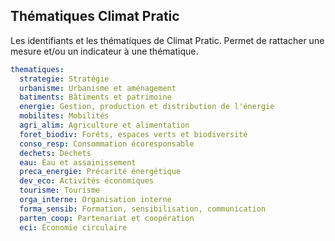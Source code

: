 ## Thématiques Climat Pratic

Les identifiants et les thématiques de Climat Pratic. 
Permet de rattacher une mesure et/ou un indicateur à une thématique.

```yaml
thematiques:
  strategie: Stratégie
  urbanisme: Urbanisme et aménagement
  batiments: Bâtiments et patrimoine
  energie: Gestion, production et distribution de l'énergie
  mobilites: Mobilités
  agri_alim: Agriculture et alimentation
  foret_biodiv: Forêts, espaces verts et biodiversité
  conso_resp: Consommation écoresponsable
  dechets: Déchets
  eau: Eau et assainissement
  preca_energie: Précarité énergétique
  dev_eco: Activités économiques
  tourisme: Tourisme
  orga_interne: Organisation interne
  forma_sensib: Formation, sensibilisation, communication
  parten_coop: Partenariat et coopération
  eci: Économie circulaire
```